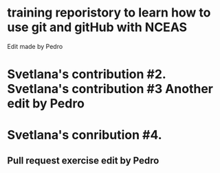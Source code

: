 # training reporistory to learn how to use git and gitHub with NCEAS

Edit made by Pedro

# Svetlana's contribution #2. Svetlana's contribution #3 Another edit by Pedro

# Svetlana's conribution #4.


## Pull request exercise edit by Pedro
